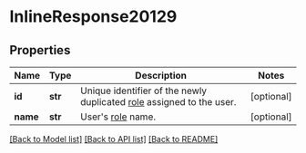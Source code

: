 # InlineResponse20129

## Properties
Name | Type | Description | Notes
------------ | ------------- | ------------- | -------------
**id** | **str** | Unique identifier of the newly duplicated [role](https://support.zoom.us/hc/en-us/articles/360042099012-Using-Zoom-Phone-role-management) assigned to the user. | [optional] 
**name** | **str** | User&#x27;s [role](https://support.zoom.us/hc/en-us/articles/115001078646-Role-Based-Access-Control) name. | [optional] 

[[Back to Model list]](../README.md#documentation-for-models) [[Back to API list]](../README.md#documentation-for-api-endpoints) [[Back to README]](../README.md)

